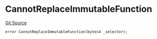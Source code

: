 # CannotReplaceImmutableFunction
[Git Source](https://github.com/thrackle-io/tron/blob/263e499d66345014a4fa5059735434da59124980/src/protocol/economic/ruleProcessor/RuleProcessorDiamondLib.sol)


```solidity
error CannotReplaceImmutableFunction(bytes4 _selector);
```


